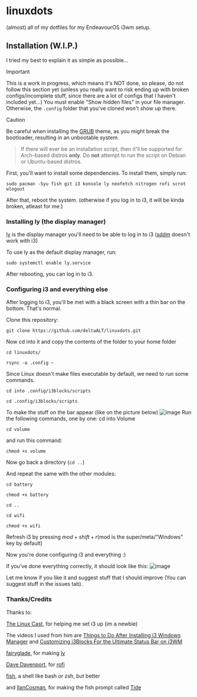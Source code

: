 # linuxdots
(almost) all of my dotfiles for my EndeavourOS i3wm setup.

## Installation (W.I.P.)
I tried my best to explain it as simple as possible...
> [!IMPORTANT]
> This is a work in progress, which means it's NOT done, so please, do not follow this section yet (unless you really want to risk ending up with broken configs/incomplete stuff, since there are a lot of configs that I haven't included yet...)
> You must enable "Show hidden files" in your file manager. Otherwise, the ``.config`` folder that you've cloned won't show up there.

> [!CAUTION]
> Be careful when installing the [GRUB](https://www.gnu.org/software/grub/) theme,
as you might break the bootloader, resulting in an unbootable system.


> If there will ever be an installation script, then it'll be supported for Arch-based distros **only**. Do **not** attempt to run the script on Debian or Ubuntu-based distros.

First, you'll want to install some dependencies. To install them, simply run:

```sudo pacman -Syu fish git i3 konsole ly neofetch nitrogen rofi scrot wlogout``` 

After that, reboot the system. (otherwise if you log in to i3, it will be kinda broken, atleast for me.)

### Installing ly (the display manager)

[ly](https://github.com/fairyglade/ly) is the display manager you'll need to be able to log in to i3 ([sddm](https://github.com/sddm/sddm) doesn't work with i3)

To use ly as the default display manager, run:

```sudo systemctl enable ly.service```

After rebooting, you can log in to i3.

### Configuring i3 and everything else

After logging to i3, you'll be met with a black screen with a thin bar on the bottom. That's normal.

Clone this repository:

```git clone https://github.com/deltaALT/linuxdots.git```

Now cd into it and copy the contents of the folder to your home folder

```cd linuxdots/```

```rsync -a .config ~```

Since Linux doesn't make files executable by default, we need to run some commands.

```cd into .config/i3blocks/scripts```

```cd .config/i3blocks/scripts```

To make the stuff on the bar appear (like on the picture below)
![image](https://github.com/deltaALT/linuxdots/assets/154239532/a35cfc34-ae4b-47a9-8fdb-423daff843fb)
Run the following commands, one by one:
cd into Volume

```cd volume```

and run this command:

```chmod +x volume```

Now go back a directory (```cd ..```)

And repeat the same with the other modules:

```cd battery```

```chmod +x battery```


```cd ..```


```cd wifi```

```chmod +x wifi```

Refresh i3 by pressing $mod + shift + r ($mod is the super/meta/"Windows" key by default)

Now you're done configuring i3 and everything :)

If you've done everything correctly, it should look like this:
![image](https://github.com/deltaALT/linuxdots/assets/154239532/abc3c62a-74c1-4edd-a9ab-2c995c2f6bb9)


Let me know if you like it and suggest stuff that I should improve (You can suggest stuff in the issues tab).

### Thanks/Credits

Thanks to:

[The Linux Cast](https://www.youtube.com/@TheLinuxCast), for helping me set i3 up (im a newbie)

The videos I used from him are [Things to Do After Installing i3 Windows Manager](https://www.youtube.com/watch?v=Jil4nqMw6ak) and [Customizing i3Blocks For the Ultimate Status Bar on i3WM](https://www.youtube.com/watch?v=Jil4nqMw6ak)



[fairyglade](https://github.com/fairyglade), for making [ly](https://github.com/fairyglade/ly)

[Dave Davenport](https://github.com/davatorium), for [rofi](https://github.com/davatorium/rofi)

[fish](https://fishshell.com/), a shell like bash or zsh, but better

and [IlanCosman](https://github.com/IlanCosman/), for making the fish prompt called [Tide](https://github.com/IlanCosman/tide)

